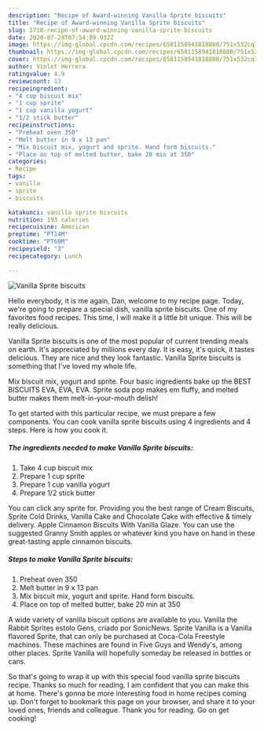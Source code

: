 ```yaml
---
description: "Recipe of Award-winning Vanilla Sprite biscuits"
title: "Recipe of Award-winning Vanilla Sprite biscuits"
slug: 1718-recipe-of-award-winning-vanilla-sprite-biscuits
date: 2020-07-28T07:54:09.932Z
image: https://img-global.cpcdn.com/recipes/6581158941818880/751x532cq70/vanilla-sprite-biscuits-recipe-main-photo.jpg
thumbnail: https://img-global.cpcdn.com/recipes/6581158941818880/751x532cq70/vanilla-sprite-biscuits-recipe-main-photo.jpg
cover: https://img-global.cpcdn.com/recipes/6581158941818880/751x532cq70/vanilla-sprite-biscuits-recipe-main-photo.jpg
author: Violet Herrera
ratingvalue: 4.9
reviewcount: 13
recipeingredient:
- "4 cup biscuit mix"
- "1 cup sprite"
- "1 cup vanilla yogurt"
- "1/2 stick butter"
recipeinstructions:
- "Preheat oven 350"
- "Melt butter in 9 x 13 pan"
- "Mix biscuit mix, yogurt and sprite. Hand form biscuits."
- "Place on top of melted butter, bake 20 min at 350"
categories:
- Recipe
tags:
- vanilla
- sprite
- biscuits

katakunci: vanilla sprite biscuits 
nutrition: 193 calories
recipecuisine: American
preptime: "PT14M"
cooktime: "PT60M"
recipeyield: "3"
recipecategory: Lunch

---
```



![Vanilla Sprite biscuits](https://img-global.cpcdn.com/recipes/6581158941818880/751x532cq70/vanilla-sprite-biscuits-recipe-main-photo.jpg)

Hello everybody, it is me again, Dan, welcome to my recipe page. Today, we're going to prepare a special dish, vanilla sprite biscuits. One of my favorites food recipes. This time, I will make it a little bit unique. This will be really delicious.

Vanilla Sprite biscuits is one of the most popular of current trending meals on earth. It's appreciated by millions every day. It is easy, it's quick, it tastes delicious. They are nice and they look fantastic. Vanilla Sprite biscuits is something that I've loved my whole life.

Mix biscuit mix, yogurt and sprite. Four basic ingredients bake up the BEST BISCUITS EVA, EVA, EVA. Sprite soda pop makes em fluffy, and melted butter makes them melt-in-your-mouth delish!


To get started with this particular recipe, we must prepare a few components. You can cook vanilla sprite biscuits using 4 ingredients and 4 steps. Here is how you cook it.

<!--inarticleads1-->

##### The ingredients needed to make Vanilla Sprite biscuits:

1. Take 4 cup biscuit mix
1. Prepare 1 cup sprite
1. Prepare 1 cup vanilla yogurt
1. Prepare 1/2 stick butter


You can click any sprite for. Providing you the best range of Cream Biscuits, Sprite Cold Drinks, Vanilla Cake and Chocolate Cake with effective &amp; timely delivery. Apple Cinnamon Biscuits With Vanilla Glaze. You can use the suggested Granny Smith apples or whatever kind you have on hand in these great-tasting apple cinnamon biscuits. 

<!--inarticleads2-->

##### Steps to make Vanilla Sprite biscuits:

1. Preheat oven 350
1. Melt butter in 9 x 13 pan
1. Mix biscuit mix, yogurt and sprite. Hand form biscuits.
1. Place on top of melted butter, bake 20 min at 350


A wide variety of vanilla biscuit options are available to you. Vanilla the Rabbit Sprites estolo Gens, criado por SonicNews. Sprite Vanilla is a Vanilla flavored Sprite, that can only be purchased at Coca-Cola Freestyle machines. These machines are found in Five Guys and Wendy&#39;s, among other places. Sprite Vanilla will hopefully someday be released in bottles or cans. 

So that's going to wrap it up with this special food vanilla sprite biscuits recipe. Thanks so much for reading. I am confident that you can make this at home. There's gonna be more interesting food in home recipes coming up. Don't forget to bookmark this page on your browser, and share it to your loved ones, friends and colleague. Thank you for reading. Go on get cooking!
